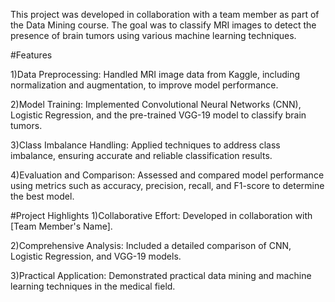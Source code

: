 This project was developed in collaboration with a team member as part of the Data Mining course. The goal was to classify MRI images to detect the presence of brain tumors using various machine learning techniques.

#Features

1)Data Preprocessing: Handled MRI image data from Kaggle, including normalization and augmentation, to improve model performance.

2)Model Training: Implemented Convolutional Neural Networks (CNN), Logistic Regression, and the pre-trained VGG-19 model to classify brain tumors.

3)Class Imbalance Handling: Applied techniques to address class imbalance, ensuring accurate and reliable classification results.

4)Evaluation and Comparison: Assessed and compared model performance using metrics such as accuracy, precision, recall, and F1-score to determine the best model.

#Project Highlights
1)Collaborative Effort: Developed in collaboration with [Team Member's Name].

2)Comprehensive Analysis: Included a detailed comparison of CNN, Logistic Regression, and VGG-19 models.

3)Practical Application: Demonstrated practical data mining and machine learning techniques in the medical field.
